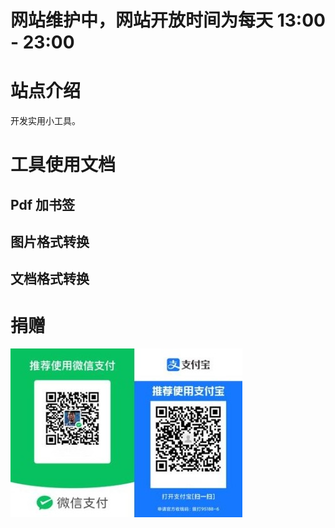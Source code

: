 

# 网站维护中，网站开放时间为每天 13:00 - 23:00


# 站点介绍

开发实用小工具。


# 工具使用文档


## Pdf 加书签


## 图片格式转换


## 文档格式转换


# 捐赠

![img](./images/fkm.jpg)

